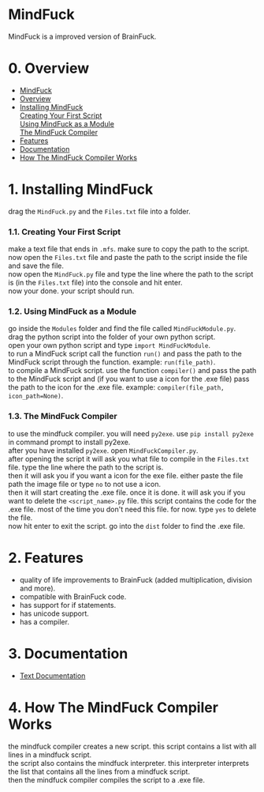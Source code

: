 # MindFuck

MindFuck is a improved version of BrainFuck.

# 0. Overview

* [MindFuck](#mindfuck)<br>
* [Overview](#0-overview)<br>
* [Installing MindFuck](#1-installing-mindfuck)<br>
  [Creating Your First Script](#11-creating-your-first-script)<br>
  [Using MindFuck as a Module](#12-using-mindfuck-as-a-module)<br>
  [The MindFuck Compiler](#13-the-mindfuck-compiler)<br>
* [Features](#2-features)<br>
* [Documentation](#3-documentation)<br>
* [How The MindFuck Compiler Works](#4-how-the-mindfuck-compiler-works)<br>

# 1. Installing MindFuck

drag the `MindFuck.py` and the `Files.txt` file into a folder.<br>

### 1.1. Creating Your First Script

make a text file that ends in `.mfs`. make sure to copy the path to the script.<br>
now open the `Files.txt` file and paste the path to the script inside the file and save the file.<br>
now open the `MindFuck.py` file and type the line where the path to the script is (in the `Files.txt` file) into the console and hit enter.<br>
now your done. your script should run.<br>

### 1.2. Using MindFuck as a Module

go inside the `Modules` folder and find the file called `MindFuckModule.py`.<br>
drag the python script into the folder of your own python script.<br>
open your own python script and type `import MindFuckModule`.<br>
to run a MindFuck script call the function `run()` and pass the path to the MindFuck script through the function. example: `run(file_path)`.<br>
to compile a MindFuck script. use the function `compiler()` and pass the path to the MindFuck script and (if you want to use a icon for the .exe file)
pass the path to the icon for the .exe file. example: `compiler(file_path, icon_path=None)`.<br>

### 1.3. The MindFuck Compiler

to use the mindfuck compiler. you will need `py2exe`. use `pip install py2exe` in command prompt to install py2exe.<br>
after you have installed `py2exe`. open `MindFuckCompiler.py`.<br>
after opening the script it will ask you what file to compile in the `Files.txt` file. type the line where the path to the script is.<br>
then it will ask you if you want a icon for the exe file. either paste the file path the image file or type `no` to not use a icon.<br>
then it will start creating the .exe file. once it is done. it will ask you if you want to delete the `<script_name>.py` file.
this script contains the code for the .exe file. most of the time you don't need this file. for now. type `yes` to delete the file.<br>
now hit enter to exit the script. go into the `dist` folder to find the .exe file.

# 2. Features

* quality of life improvements to BrainFuck (added multiplication, division and more).
* compatible with BrainFuck code.
* has support for if statements.
* has unicode support.
* has a compiler.

# 3. Documentation

* [Text Documentation](Docs/Mind%20Fuck%20Text%20Docs.txt)<br>

# 4. How The MindFuck Compiler Works

the mindfuck compiler creates a new script. this script contains a list with all lines in a mindfuck script.<br>
the script also contains the mindfuck interpreter. this interpreter interprets the list that contains all the lines from a mindfuck script.<br>
then the mindfuck compiler compiles the script to a .exe file.<br>
